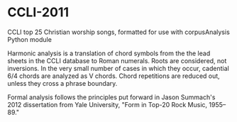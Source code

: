 CCLI-2011
=========

CCLI top 25 Christian worship songs, formatted for use with corpusAnalysis Python module

Harmonic analysis is a translation of chord symbols from the the lead sheets in the CCLI database to Roman numerals. Roots are considered, not inversions. In the very small number of cases in which they occur, cadential 6/4 chords are analyzed as V chords. Chord repetitions are reduced out, unless they cross a phrase boundary.

Formal analysis follows the principles put forward in Jason Summach's 2012 dissertation from Yale University, "Form in Top-20 Rock Music, 1955–89."